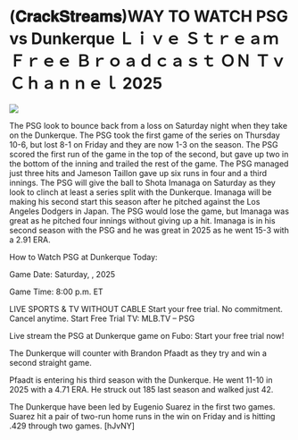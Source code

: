 # (𝐂𝐫𝐚𝐜𝐤𝐒𝐭𝐫𝐞𝐚𝐦𝐬)WAY TO WATCH PSG vs Dunkerque Ｌｉｖｅ Ｓｔｒｅａｍ Ｆｒｅｅ Ｂｒｏａｄｃａｓｔ ＯＮ Ｔｖ Ｃｈａｎｎｅｌ  2025  
  
  
[![](https://i.imgur.com/qSNzIqt.png)](https://movie.rssnews.media/vteMLnG.php)  
  
The PSG look to bounce back from a loss on Saturday night when they take on the Dunkerque. The PSG took the first game of the series on Thursday 10-6, but lost 8-1 on Friday and they are now 1-3 on the season. The PSG scored the first run of the game in the top of the second, but gave up two in the bottom of the inning and trailed the rest of the game. The PSG managed just three hits and Jameson Taillon gave up six runs in four and a third innings. The PSG will give the ball to Shota Imanaga on Saturday as they look to clinch at least a series split with the Dunkerque. Imanaga will be making his second start this season after he pitched against the Los Angeles Dodgers in Japan. The PSG would lose the game, but Imanaga was great as he pitched four innings without giving up a hit. Imanaga is in his second season with the PSG and he was great in 2025 as he went 15-3 with a 2.91 ERA.

How to Watch PSG at Dunkerque Today:

Game Date: Saturday, , 2025

Game Time: 8:00 p.m. ET

LIVE SPORTS & TV WITHOUT CABLE
Start your free trial. No commitment. Cancel anytime.
Start Free Trial
TV: MLB.TV – PSG

Live stream the PSG at Dunkerque game on Fubo: Start your free trial now!

The Dunkerque will counter with Brandon Pfaadt as they try and win a second straight game.

Pfaadt is entering his third season with the Dunkerque. He went 11-10 in 2025 with a 4.71 ERA. He struck out 185 last season and walked just 42.

The Dunkerque have been led by Eugenio Suarez in the first two games. Suarez hit a pair of two-run home runs in the win on Friday and is hitting .429 through two games. [hJvNY]